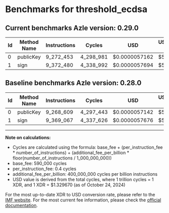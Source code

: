 # Benchmarks for threshold_ecdsa

## Current benchmarks Azle version: 0.29.0

| Id  | Method Name | Instructions | Cycles    | USD           | USD/Million Calls | Change                          |
| --- | ----------- | ------------ | --------- | ------------- | ----------------- | ------------------------------- |
| 0   | publicKey   | 9_272_453    | 4_298_981 | $0.0000057162 | $5.71             | <font color="red">+3_844</font> |
| 1   | sign        | 9_372_480    | 4_338_992 | $0.0000057694 | $5.76             | <font color="red">+3_413</font> |

## Baseline benchmarks Azle version: 0.28.0

| Id  | Method Name | Instructions | Cycles    | USD           | USD/Million Calls |
| --- | ----------- | ------------ | --------- | ------------- | ----------------- |
| 0   | publicKey   | 9_268_609    | 4_297_443 | $0.0000057142 | $5.71             |
| 1   | sign        | 9_369_067    | 4_337_626 | $0.0000057676 | $5.76             |

---

**Note on calculations:**

- Cycles are calculated using the formula: base_fee + (per_instruction_fee \* number_of_instructions) + (additional_fee_per_billion \* floor(number_of_instructions / 1_000_000_000))
- base_fee: 590_000 cycles
- per_instruction_fee: 0.4 cycles
- additional_fee_per_billion: 400_000_000 cycles per billion instructions
- USD value is derived from the total cycles, where 1 trillion cycles = 1 XDR, and 1 XDR = $1.329670 (as of October 24, 2024)

For the most up-to-date XDR to USD conversion rate, please refer to the [IMF website](https://www.imf.org/external/np/fin/data/rms_sdrv.aspx).
For the most current fee information, please check the [official documentation](https://internetcomputer.org/docs/current/developer-docs/gas-cost#execution).
